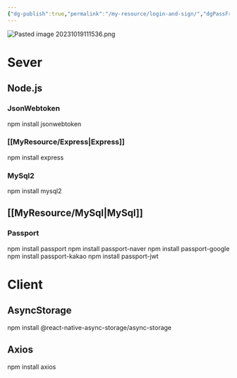 ```yaml
---
{"dg-publish":true,"permalink":"/my-resource/login-and-sign/","dgPassFrontmatter":true,"created":"2023-12-13T17:50:08.585+09:00","updated":"2023-12-14T17:36:42.388+09:00"}
---
```



![Pasted image 20231019111536.png](/img/user/AttachedFile/Pasted%20image%2020231019111536.png)
# Sever
## Node.js
### JsonWebtoken
npm install jsonwebtoken
### [[MyResource/Express\|Express]]
npm install express
### MySql2
npm install mysql2
## [[MyResource/MySql\|MySql]]

### Passport
npm install passport
npm install passport-naver
npm install passport-google
npm install passport-kakao
npm install passport-jwt

# Client
## AsyncStorage
npm install @react-native-async-storage/async-storage
## Axios
npm install axios